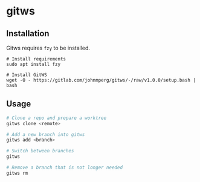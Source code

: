 # gitws

## Installation

Gitws requires `fzy` to be installed.

```
# Install requirements
sudo apt install fzy

# Install GitWS
wget -O - https://gitlab.com/johnmperg/gitws/-/raw/v1.0.0/setup.bash | bash
```

## Usage

```bash
# Clone a repo and prepare a worktree
gitws clone <remote>

# Add a new branch into gitws
gitws add <branch>

# Switch between branches
gitws

# Remove a branch that is not longer needed
gitws rm
```
